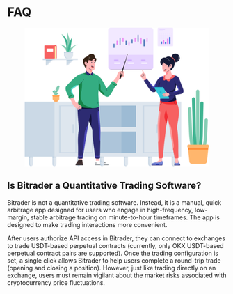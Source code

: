 # FAQ

<figure><img src="../../.gitbook/assets/Group 47302 (2).png" alt="" width="563"><figcaption></figcaption></figure>

## Is Bitrader a Quantitative Trading Software?

Bitrader is not a quantitative trading software. Instead, it is a manual, quick arbitrage app designed for users who engage in high-frequency, low-margin, stable arbitrage trading on minute-to-hour timeframes. The app is designed to make trading interactions more convenient.

After users authorize API access in Bitrader, they can connect to exchanges to trade USDT-based perpetual contracts (currently, only OKX USDT-based perpetual contract pairs are supported). Once the trading configuration is set, a single click allows Bitrader to help users complete a round-trip trade (opening and closing a position). However, just like trading directly on an exchange, users must remain vigilant about the market risks associated with cryptocurrency price fluctuations.

